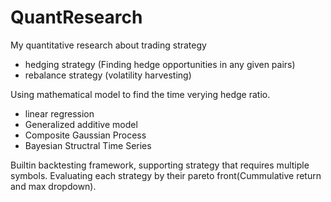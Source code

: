 # QuantResearch

My quantitative research about trading strategy
 - hedging strategy (Finding hedge opportunities in any given pairs)
 - rebalance strategy (volatility harvesting)
   
Using mathematical model to find the time verying hedge ratio.
  - linear regression
  - Generalized additive model
  - Composite Gaussian Process
  - Bayesian Structral Time Series

Builtin backtesting framework, supporting strategy that requires multiple symbols.
Evaluating each strategy by their pareto front(Cummulative return and max dropdown).

